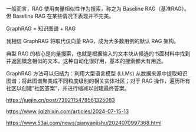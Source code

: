 
一般而言，RAG 使用向量相似性作为搜索，称之为 Baseline RAG（基准RAG）。但 Baseline RAG 在某些情况下表现并不完美。

GraphRAG = 知识图谱 + RAG

我相信 GraphRAG 将取代仅向量 RAG，成为大多数用例的默认 RAG 架构。

典型 RAG 的核心是向量搜索，也就是根据输入的文本块从候选的书面材料中找到并返回概念相似的文本。这种自动化很好用，基本的搜索都大有用途。


GraphRAG 方法可以归结为：利用大型语言模型 (LLMs) 从数据来源中提取知识图谱；将此图谱聚类成不同粒度级别的相关实体社区；对于 RAG 操作，遍历所有社区以创建“社区答案”，并进行缩减以创建最终答案。




https://juejin.cn/post/7392115478561325083

https://www.jiqizhixin.com/articles/2024-07-15-13


https://www.53ai.com/news/qianyanjishu/2024070997368.html
